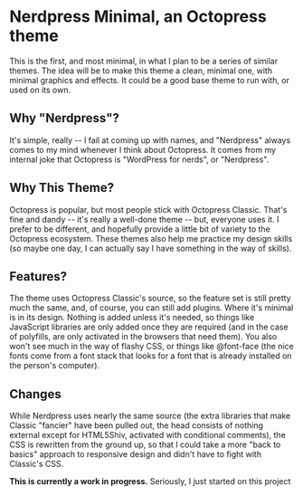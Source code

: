 # Nerdpress Minimal, an Octopress theme

This is the first, and most minimal, in what I plan to be a series of similar themes. The idea will be to make this theme a clean, minimal one, with minimal graphics and effects. It could be a good base theme to run with, or used on its own.

## Why "Nerdpress"?

It's simple, really -- I fail at coming up with names, and "Nerdpress" always comes to my mind whenever I think about Octopress. It comes from my internal joke that Octopress is "WordPress for nerds", or "Nerdpress".

## Why This Theme?

Octopress is popular, but most people stick with Octopress Classic. That's fine and dandy -- it's really a well-done theme -- but, everyone uses it. I prefer to be different, and hopefully provide a little bit of variety to the Octopress ecosystem. These themes also help me practice my design skills (so maybe one day, I can actually say I have something in the way of skills).

## Features?

The theme uses Octopress Classic's source, so the feature set is still pretty much the same, and, of course, you can still add plugins. Where it's minimal is in its design. Nothing is added unless it's needed, so things like JavaScript libraries are only added once they are required (and in the case of polyfills, are only activated in the browsers that need them). You also won't see much in the way of flashy CSS, or things like @font-face (the nice fonts come from a font stack that looks for a font that is already installed on the person's computer).

## Changes

While Nerdpress uses nearly the same source (the extra libraries that make Classic "fancier" have been pulled out, the head consists of nothing external except for HTML5Shiv, activated with conditional comments), the CSS is rewritten from the ground up, so that I could take a more "back to basics" approach to responsive design and didn't have to fight with Classic's CSS.

**This is currently a work in progress.** Seriously, I just started on this project